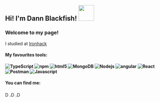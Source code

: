 <h2>Hi! I'm Dann Blackfish! <img src="https://media.giphy.com/media/Gcg0qWG4TIGJTjPb97/giphy.gif" width="50"></h2>
<h3>Welcome to my page!</h3>

<p>I studied at <a href="https://www.ironhack.com/en">Ironhack</a></p>

<h4>My favourites tools:<h4>
   <img alt="TypeScript" src="https://img.shields.io/badge/-TypeScript-007ACC?style=flat-square&logo=typescript&logoColor=white" />
   <img alt="npm" src="https://img.shields.io/badge/-NPM-CB3837?style=flat-square&logo=npm&logoColor=white" />
   <img alt="html5" src="https://img.shields.io/badge/-HTML5-E34F26?style=flat-square&logo=html5&logoColor=white" />
   <img alt="MongoDB" src="https://img.shields.io/badge/-MongoDB-13aa52?style=flat-square&logo=mongodb&logoColor=white" />
   <img alt="Nodejs" src="https://img.shields.io/badge/-Nodejs-43853d?style=flat-square&logo=Node.js&logoColor=white" />
   <img alt="angular" src="https://img.shields.io/badge/-Angular-DD0031?style=flat-square&logo=angular&logoColor=white" />
   <img alt="React" src="https://img.shields.io/badge/-React-45b8d8?style=flat-square&logo=react&logoColor=white" />
   <img alt="Postman" src="https://img.shields.io/badge/-Postman-FF6C37?style=flat-square&logo=postman&logoColor=white" />
   <img alt="Javascript" src="https://img.shields.io/badge/-Javascript-F7DF1E?style=flat-square&logo=javascript&logoColor=black" />
   

<h4>You can find me:</h4>
<a href="https://www.linkedin.com/in/daniela-ixchel-alonzo-llanos/">
  <img align="center" alt="Dann Blackfish Linkdein" width="15px" src="https://cdn.jsdelivr.net/npm/simple-icons@v3/icons/linkedin.svg" />
</a>
<a href="https://github.com/DannBlackfish">
  <img align="center" alt="Dann Blackfish Github" width="15px" src="https://cdn.jsdelivr.net/npm/simple-icons@v3/icons/github.svg" />
</a>
<a href="https://medium.com/@dannblackfish">
  <img align="center" alt="Dann Blackfish Medium" width="15px" src="https://cdn.jsdelivr.net/npm/simple-icons@3.2.0/icons/medium.svg" />
</a>
<br />

<!--
**DannBlackfish/DannBlackfish** is a ✨ _special_ ✨ repository because its `README.md` (this file) appears on your GitHub profile.

Here are some ideas to get you started:

- 🔭 I’m currently working on ...
- 🌱 I’m currently learning ...
- 👯 I’m looking to collaborate on ...
- 🤔 I’m looking for help with ...
- 💬 Ask me about ...
- 📫 How to reach me: ...
- 😄 Pronouns: ...
- ⚡ Fun fact: ...

ICONS SVG:
https://cdn.jsdelivr.net/npm/simple-icons@3.2.0/icons/

ICONS TOOL:
https://shields.io/
-->
